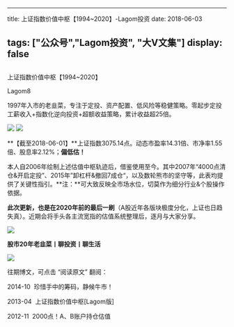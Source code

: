 
---
title:   上证指数价值中枢【1994~2020】-Lagom投资
date: 2018-06-03

tags: ["公众号","Lagom投资", "大V文集"]
display: false
---


## 



上证指数价值中枢【1994~2020】




Lagom8




1997年入市的老韭菜，专注于定投、资产配置、低风险等稳健策略。零起步定投工薪收入+指数化逆向投资+超额收益策略，累计收益超25倍。




<img class="" data-copyright="0" data-ratio="0.05776173285198556" data-s="300,640" src="https://mmbiz.qpic.cn/mmbiz_png/ZB4WjgjLjJW3KtDibicU3BB1HNQ9lDS2M5oGRnchkNPRzYsc0Ua6CIu7rZH3vAficcBEPYHU9ZTPqkic1sicT8CaxQQ/640?wx_fmt=png" data-type="png" data-w="554" style=""/>

<img class="" data-copyright="0" data-ratio="0.625" data-s="300,640" src="https://mmbiz.qpic.cn/mmbiz_png/ZB4WjgjLjJVnHTT9abKek5lVibhzIk5jNOhFKozua8dNSvXJzZbmYqPlnA5L4Wy6hVB4fURLZXvRB6Cm4H73GOQ/640?wx_fmt=png" data-type="png" data-w="640" style=""/>

**【截至2018-06-01】**上证指数3075.14点。动态市盈率14.31倍、市净率1.55倍、股息率2.12%；**偏低估！**



本人自2006年绘制上述估值中枢轨迹后，借鉴使用至今。其中2007年“4000点清仓&amp;开启定投”、2015年”卸杠杆&amp;撤回7成仓“，以及数轮熊市的坚守等，此表均提供了关键性指引。**注：**可大致反映全市场水位，切莫作为细分行业&amp;个股操作依据。



**此次更新，也是在2020年前的最后一刷**（A股近年各版块极度分化，上证也日趋失真）。近期会将手头各主流宽指的估值系统整理后，逐月与大家分享。





<img class="" data-copyright="0" data-ratio="0.05776173285198556" data-s="300,640" src="https://mmbiz.qpic.cn/mmbiz_png/ZB4WjgjLjJW3KtDibicU3BB1HNQ9lDS2M5oGRnchkNPRzYsc0Ua6CIu7rZH3vAficcBEPYHU9ZTPqkic1sicT8CaxQQ/640?wx_fmt=png" data-type="png" data-w="554" style=""/>

**股市20年老韭菜丨聊投资丨聊生活**

<img class="" data-copyright="0" data-ratio="0.390625" data-s="300,640" src="https://mmbiz.qpic.cn/mmbiz_png/ZB4WjgjLjJW3KtDibicU3BB1HNQ9lDS2M5AHEoeiaz0dQ4NfIRjBMuXvyJn8dXWm7ftklb0xqheiaMia0zbkyMJiaKzA/640?wx_fmt=png" data-type="png" data-w="640"/>



往期博文，可点击 “阅读原文” 翻阅：

2014-10&nbsp; 珍惜手中的筹码，静候牛市！

2013-04&nbsp; 上证指数价值中枢[Lagom版]&nbsp;

2012-11&nbsp; 2000点！A、B账户持仓估值









